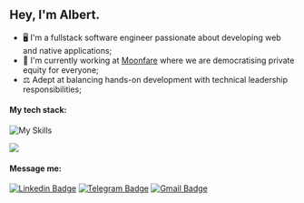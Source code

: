 ## Hey, I'm Albert.
- 🖥️ I'm a fullstack software engineer passionate about developing web and native applications;
- 🏢 I'm currently working at [Moonfare](https://github.com/moonfare) where we are democratising private equity for everyone;
- ⚖️ Adept at balancing hands-on development with technical leadership responsibilities;

#### My tech stack:
![My Skills](https://skillicons.dev/icons?i=js,ts,nodejs,react,aws,nestjs,nextjs,python)  

<!--![Most used languages](https://github-readme-stats.vercel.app/api/top-langs/?username=vault-developer&layout=compact&theme=tokyonight) -->
[![](https://leetcard.jacoblin.cool/vault-developer?ext=heatmap)](https://leetcode.com/u/vault-developer/)

#### Message me:
[![Linkedin Badge](https://img.shields.io/badge/albert_trott-blue?style=flat-square&logo=linkedin&labelColor=blue)](https://www.linkedin.com/in/albert-trott/ "Connect on LinkedIn")
[![Telegram Badge](https://img.shields.io/badge/vault_developer-gray?style=flat-square&logo=telegram&logoColor=white)](https://t.me/vault_developer)
[![Gmail Badge](https://img.shields.io/badge/trott.alik@gmail.com-c14438?style=flat-square&logo=Gmail&logoColor=white&link=mailto:trott.alik@gmail.com)](mailto:trott.alik@gmail.com)

